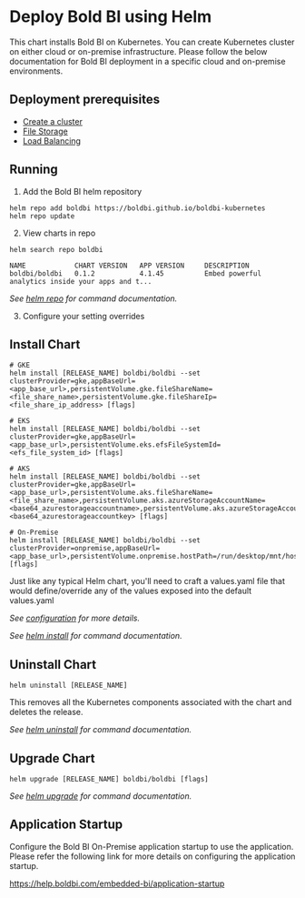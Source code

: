# Deploy Bold BI using Helm

This chart installs Bold BI on Kubernetes. You can create Kubernetes cluster on either cloud or on-premise infrastructure. Please follow the below documentation for Bold BI deployment in a specific cloud and on-premise environments.
    
## Deployment prerequisites

* [Create a cluster](docs/pre-requisites.md#Create_a_Cluster)
* [File Storage](docs/pre-requisites.md#File_Storage)
* [Load Balancing](docs/pre-requisites.md#load_balancing)

## Running

1. Add the Bold BI helm repository

```console
helm repo add boldbi https://boldbi.github.io/boldbi-kubernetes
helm repo update
```

2. View charts in repo

```console
helm search repo boldbi

NAME            CHART VERSION   APP VERSION     DESCRIPTION
boldbi/boldbi   0.1.2           4.1.45          Embed powerful analytics inside your apps and t...
```

_See [helm repo](https://helm.sh/docs/helm/helm_repo/) for command documentation._

3. Configure your setting overrides

## Install Chart

```console
# GKE
helm install [RELEASE_NAME] boldbi/boldbi --set clusterProvider=gke,appBaseUrl=<app_base_url>,persistentVolume.gke.fileShareName=<file_share_name>,persistentVolume.gke.fileShareIp=<file_share_ip_address> [flags]

# EKS
helm install [RELEASE_NAME] boldbi/boldbi --set clusterProvider=gke,appBaseUrl=<app_base_url>,persistentVolume.eks.efsFileSystemId=<efs_file_system_id> [flags]

# AKS
helm install [RELEASE_NAME] boldbi/boldbi --set clusterProvider=gke,appBaseUrl=<app_base_url>,persistentVolume.aks.fileShareName=<file_share_name>,persistentVolume.aks.azureStorageAccountName=<base64_azurestorageaccountname>,persistentVolume.aks.azureStorageAccountKey=<base64_azurestorageaccountkey> [flags]

# On-Premise
helm install [RELEASE_NAME] boldbi/boldbi --set clusterProvider=onpremise,appBaseUrl=<app_base_url>,persistentVolume.onpremise.hostPath=/run/desktop/mnt/host/<local_directory> [flags]
```

Just like any typical Helm chart, you'll need to craft a values.yaml file that would define/override any of the values exposed into the default values.yaml

_See [configuration](docs/configuration.md) for more details._

_See [helm install](https://helm.sh/docs/helm/helm_install/) for command documentation._

## Uninstall Chart

```console
helm uninstall [RELEASE_NAME]
```

This removes all the Kubernetes components associated with the chart and deletes the release.

_See [helm uninstall](https://helm.sh/docs/helm/helm_uninstall/) for command documentation._

## Upgrade Chart

```console
helm upgrade [RELEASE_NAME] boldbi/boldbi [flags]
```

_See [helm upgrade](https://helm.sh/docs/helm/helm_upgrade/) for command documentation._

## Application Startup

Configure the Bold BI On-Premise application startup to use the application. Please refer the following link for more details on configuring the application startup.
    
https://help.boldbi.com/embedded-bi/application-startup